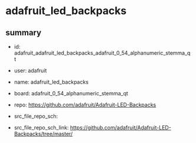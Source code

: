 # adafruit_led_backpacks
 
## summary 
* id: adafruit_adafruit_led_backpacks_adafruit_0_54_alphanumeric_stemma_qt
* user: adafruit
* name: adafruit_led_backpacks
* board: adafruit_0_54_alphanumeric_stemma_qt
* repo: https://github.com/adafruit/Adafruit-LED-Backpacks



* src_file_repo_sch: 
* src_file_repo_sch_link: https://github.com/adafruit/Adafruit-LED-Backpacks/tree/master/







